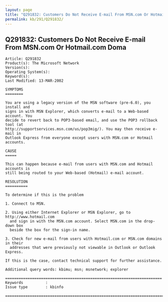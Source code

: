 ```yaml
---
layout: page
title: "Q291832: Customers Do Not Receive E-mail From MSN.com Or Hotmail.com Doma"
permalink: kb/291/Q291832/
---
```


## Q291832: Customers Do Not Receive E-mail From MSN.com Or Hotmail.com Doma

	Article: Q291832
	Product(s): The Microsoft Network
	Version(s): 
	Operating System(s): 
	Keyword(s): 
	Last Modified: 13-MAR-2002
	
	SYMPTOMS
	========
	
	You are using a legacy version of the MSN software (pre-6.0), you install and
	signs in with MSN Explorer, which converts e-mail to a Web-based account. You
	decide to revert back to POP3-based email, and use the POP3 rollback tool (at
	http://supportservices.msn.com/us/pop3mig/). You may then receive e-mail in
	Outlook Express from everyone except users with MSN.com or Hotmail accounts.
	
	CAUSE
	=====
	
	This can happen because e-mail from users with MSN.com and Hotmail accounts is
	still being routed to your Web-based (Hotmail) e-mail account.
	
	RESOLUTION
	==========
	
	To determine if this is the problem
	
	1. Connect to MSN.
	
	2. Using either Internet Explorer or MSN Explorer, go to http://www.hotmail.com
	  and sign in with the MSN.com account. Select MSN.com in the drop-down box
	  beside the box for the sign-in name.
	
	3. Check for new e-mail from users with Hotmail.com or MSN.com domains in their
	  addresses that were previously not viewable in Outlook or Outlook Express.
	
	If this is the case, contact technical support for further assistance.
	
	Additional query words: kbimu; msn; msnetwork; explorer
	
	======================================================================
	Keywords          :  
	Issue type        : kbinfo
	
	=============================================================================
	
